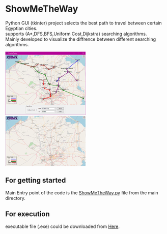 # ShowMeTheWay
 Python GUI (tkinter) project selects the best path to travel between certain Egyptian cities.  
 supports (A*,DFS,BFS,Uniform Cost,Dijkstra) searching algorithms.  
 Mainly developed to visualize the diffrence between different searching algorithms.  
 
 <img src="./assets/app_view.png" width=50% height=50%>  
 <img src="./assets/app_view_2.gif" width=50% height=50%>
 <h2>For getting started</h2>
 Main Entry point of the code is the <a href="https://github.com/CSEMN/ShowMeTheWay/blob/main/ShowMeTheWay.py">ShowMeTheWay.py</a> file from the main directory.
<h2>For execution</h2>
executable file (.exe) could be downloaded from <a href="https://github.com/CSEMN/ShowMeTheWay/releases/download/v1.7/ShowMeTheWay_v1.7.rar">Here</a>.

